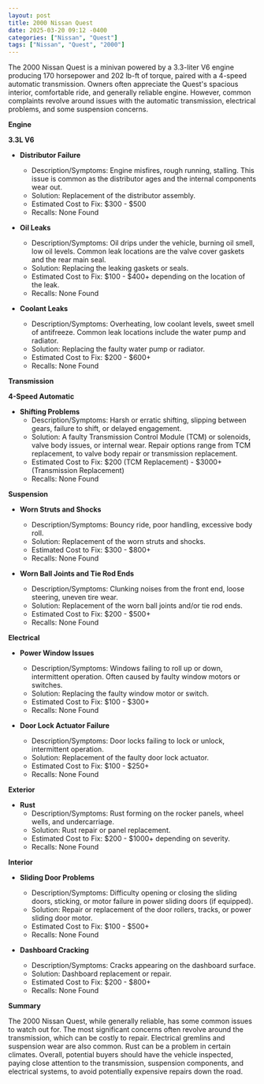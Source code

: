 ```yaml
---
layout: post
title: 2000 Nissan Quest
date: 2025-03-20 09:12 -0400
categories: ["Nissan", "Quest"]
tags: ["Nissan", "Quest", "2000"]
---
```

The 2000 Nissan Quest is a minivan powered by a 3.3-liter V6 engine producing 170 horsepower and 202 lb-ft of torque, paired with a 4-speed automatic transmission. Owners often appreciate the Quest's spacious interior, comfortable ride, and generally reliable engine. However, common complaints revolve around issues with the automatic transmission, electrical problems, and some suspension concerns.

**Engine**

**3.3L V6**

*   **Distributor Failure**
    *   Description/Symptoms: Engine misfires, rough running, stalling. This issue is common as the distributor ages and the internal components wear out.
    *   Solution: Replacement of the distributor assembly.
    *   Estimated Cost to Fix: $300 - $500
    *   Recalls: None Found

*   **Oil Leaks**
    *   Description/Symptoms: Oil drips under the vehicle, burning oil smell, low oil levels. Common leak locations are the valve cover gaskets and the rear main seal.
    *   Solution: Replacing the leaking gaskets or seals.
    *   Estimated Cost to Fix: $100 - $400+ depending on the location of the leak.
    *   Recalls: None Found

*   **Coolant Leaks**
    *   Description/Symptoms: Overheating, low coolant levels, sweet smell of antifreeze. Common leak locations include the water pump and radiator.
    *   Solution: Replacing the faulty water pump or radiator.
    *   Estimated Cost to Fix: $200 - $600+
    *   Recalls: None Found

**Transmission**

**4-Speed Automatic**

*   **Shifting Problems**
    *   Description/Symptoms: Harsh or erratic shifting, slipping between gears, failure to shift, or delayed engagement.
    *   Solution: A faulty Transmission Control Module (TCM) or solenoids, valve body issues, or internal wear. Repair options range from TCM replacement, to valve body repair or transmission replacement.
    *   Estimated Cost to Fix: $200 (TCM Replacement) - $3000+ (Transmission Replacement)
    *   Recalls: None Found

**Suspension**

*   **Worn Struts and Shocks**
    *   Description/Symptoms: Bouncy ride, poor handling, excessive body roll.
    *   Solution: Replacement of the worn struts and shocks.
    *   Estimated Cost to Fix: $300 - $800+
    *   Recalls: None Found

*   **Worn Ball Joints and Tie Rod Ends**
    *   Description/Symptoms: Clunking noises from the front end, loose steering, uneven tire wear.
    *   Solution: Replacement of the worn ball joints and/or tie rod ends.
    *   Estimated Cost to Fix: $200 - $500+
    *   Recalls: None Found

**Electrical**

*   **Power Window Issues**
    *   Description/Symptoms: Windows failing to roll up or down, intermittent operation. Often caused by faulty window motors or switches.
    *   Solution: Replacing the faulty window motor or switch.
    *   Estimated Cost to Fix: $100 - $300+
    *   Recalls: None Found

*   **Door Lock Actuator Failure**
    *   Description/Symptoms: Door locks failing to lock or unlock, intermittent operation.
    *   Solution: Replacement of the faulty door lock actuator.
    *   Estimated Cost to Fix: $100 - $250+
    *   Recalls: None Found

**Exterior**

*   **Rust**
    *   Description/Symptoms: Rust forming on the rocker panels, wheel wells, and undercarriage.
    *   Solution: Rust repair or panel replacement.
    *   Estimated Cost to Fix: $200 - $1000+ depending on severity.
    *   Recalls: None Found

**Interior**

*   **Sliding Door Problems**
    *   Description/Symptoms: Difficulty opening or closing the sliding doors, sticking, or motor failure in power sliding doors (if equipped).
    *   Solution: Repair or replacement of the door rollers, tracks, or power sliding door motor.
    *   Estimated Cost to Fix: $100 - $500+
    *   Recalls: None Found

*   **Dashboard Cracking**
    *   Description/Symptoms: Cracks appearing on the dashboard surface.
    *   Solution: Dashboard replacement or repair.
    *   Estimated Cost to Fix: $200 - $800+
    *   Recalls: None Found

**Summary**

The 2000 Nissan Quest, while generally reliable, has some common issues to watch out for. The most significant concerns often revolve around the transmission, which can be costly to repair. Electrical gremlins and suspension wear are also common. Rust can be a problem in certain climates. Overall, potential buyers should have the vehicle inspected, paying close attention to the transmission, suspension components, and electrical systems, to avoid potentially expensive repairs down the road.

